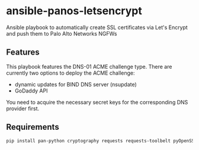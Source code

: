 # ansible-panos-letsencrypt
Ansible playbook to automatically create SSL certificates via Let's Encrypt and push them to Palo Alto Networks NGFWs

## Features
This playbook features the DNS-01 ACME challenge type. There are currently two options to deploy the ACME challenge:
* dynamic updates for BIND DNS server (nsupdate)
* GoDaddy API

You need to acquire the necessary secret keys for the corresponding DNS provider first.

## Requirements
  ```Bash
  pip install pan-python cryptography requests requests-toolbelt pyOpenSSL
  ```
